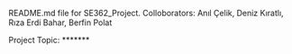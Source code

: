 README.md file for SE362_Project. Colloborators: Anıl Çelik, Deniz Kıratlı, Rıza Erdi Bahar, Berfin Polat

Project Topic: *******
